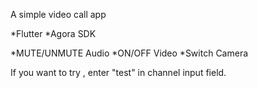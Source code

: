 A simple video call app

*Flutter
*Agora SDK


*MUTE/UNMUTE Audio
*ON/OFF Video
*Switch Camera


If you want to try , enter "test" in channel input field.

